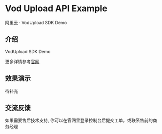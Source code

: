# Vod Upload API Example
阿里云 · VodUpload SDK Demo

## 介绍
VodUpload SDK Demo

更多详情参考[官网](https://help.aliyun.com/zh/vod/developer-reference/upload-sdk/?spm=a2c4g.11174283.help-menu-29932.d_4_3.3a252d0eTUH1My&scm=20140722.H_52199._.OR_help-T_cn~zh-V_1) 

## 效果演示
待补充

## 交流反馈
如果需要售后技术支持, 你可以在官网里登录控制台后提交工单，或联系售前的商务经理
